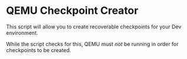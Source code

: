# QEMU Checkpoint Creator
This script will allow you to create recoverable checkpoints for your Dev environment.

While the script checks for this, QEMU must _not_ be running in order for checkpoints to be created.
